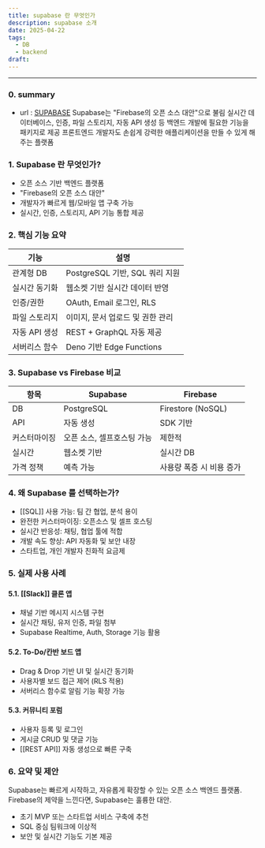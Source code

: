 ```yaml
---
title: supabase 란 무엇인가
description: supabase 소개
date: 2025-04-22
tags:
  - DB
  - backend
draft:
---
```


---
### 0. summary
- url : [SUPABASE](https://supabase.com/dashboard/projects)
Supabase는 "Firebase의 오픈 소스 대안"으로 불림 
실시간 데이터베이스, 인증, 파일 스토리지, 자동 API 생성 등 백엔드 개발에 필요한 기능을 패키지로 제공
프론트엔드 개발자도 손쉽게 강력한 애플리케이션을 만들 수 있게 해주는 플랫폼
### 1. Supabase 란 무엇인가?
- 오픈 소스 기반 백엔드 플랫폼
- "Firebase의 오픈 소스 대안"
- 개발자가 빠르게 웹/모바일 앱 구축 가능
- 실시간, 인증, 스토리지, API 기능 통합 제공
### 2. 핵심 기능 요약

| 기능        | 설명                       |
| --------- | ------------------------ |
| 관계형 DB    | PostgreSQL 기반, SQL 쿼리 지원 |
| 실시간 동기화   | 웹소켓 기반 실시간 데이터 반영        |
| 인증/권한     | OAuth, Email 로그인, RLS    |
| 파일 스토리지   | 이미지, 문서 업로드 및 권한 관리      |
| 자동 API 생성 | REST + GraphQL 자동 제공     |
| 서버리스 함수   | Deno 기반 Edge Functions   |

### 3. Supabase vs Firebase 비교

|항목|Supabase|Firebase|
|---|---|---|
|DB|PostgreSQL|Firestore (NoSQL)|
|API|자동 생성|SDK 기반|
|커스터마이징|오픈 소스, 셀프호스팅 가능|제한적|
|실시간|웹소켓 기반|실시간 DB|
|가격 정책|예측 가능|사용량 폭증 시 비용 증가|

### 4. 왜 Supabase 를 선택하는가?
- [[SQL]] 사용 가능: 팀 간 협업, 분석 용이
- 완전한 커스터마이징: 오픈소스 및 셀프 호스팅
- 실시간 반응성: 채팅, 협업 툴에 적합
- 개발 속도 향상: API 자동화 및 보안 내장
- 스타트업, 개인 개발자 친화적 요금제

### 5. 실제 사용 사례
#### 5.1. [[Slack]] 클론 앱
- 채널 기반 메시지 시스템 구현
- 실시간 채팅, 유저 인증, 파일 첨부
- Supabase Realtime, Auth, Storage 기능 활용
#### 5.2. To-Do/칸반 보드 앱
- Drag & Drop 기반 UI 및 실시간 동기화
- 사용자별 보드 접근 제어 (RLS 적용)
- 서버리스 함수로 알림 기능 확장 가능
#### 5.3. 커뮤니티 포럼
- 사용자 등록 및 로그인
- 게시글 CRUD 및 댓글 기능
- [[REST API]] 자동 생성으로 빠른 구축
### 6. 요약 및 제안
Supabase는 빠르게 시작하고, 자유롭게 확장할 수 있는 오픈 소스 백엔드 플랫폼.  
Firebase의 제약을 느낀다면, Supabase는 훌륭한 대안.
- 초기 MVP 또는 스타트업 서비스 구축에 추천
- SQL 중심 팀워크에 이상적
- 보안 및 실시간 기능도 기본 제공
